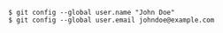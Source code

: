 
    $ git config --global user.name "John Doe"
    $ git config --global user.email johndoe@example.com
